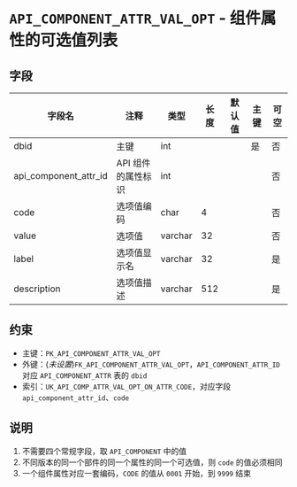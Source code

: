 # `API_COMPONENT_ATTR_VAL_OPT` - 组件属性的可选值列表

## 字段

| 字段名                | 注释               | 类型    | 长度 | 默认值 | 主键 | 可空 |
| --------------------- | ------------------ | ------- | ---- | ------ | ---- | ---- |
| dbid                  | 主键               | int     |      |        | 是   | 否   |
| api_component_attr_id | API 组件的属性标识 | int     |      |        |      | 否   |
| code                  | 选项值编码         | char    | 4    |        |      | 否   |
| value                 | 选项值             | varchar | 32   |        |      | 否   |
| label                 | 选项值显示名       | varchar | 32   |        |      | 是   |
| description           | 选项值描述         | varchar | 512  |        |      | 是   |

## 约束

* 主键：`PK_API_COMPONENT_ATTR_VAL_OPT`
* 外键：(*未设置*)`FK_API_COMPONENT_ATTR_VAL_OPT`，`API_COMPONENT_ATTR_ID` 对应 `API_COMPONENT_ATTR` 表的 `dbid`
* 索引：`UK_API_COMP_ATTR_VAL_OPT_ON_ATTR_CODE`，对应字段 `api_component_attr_id`、`code`

## 说明

1. 不需要四个常规字段，取 `API_COMPONENT` 中的值
2. 不同版本的同一个部件的同一个属性的同一个可选值，则 `code` 的值必须相同
3. 一个组件属性对应一套编码，`CODE` 的值从 `0001` 开始，到 `9999` 结束
